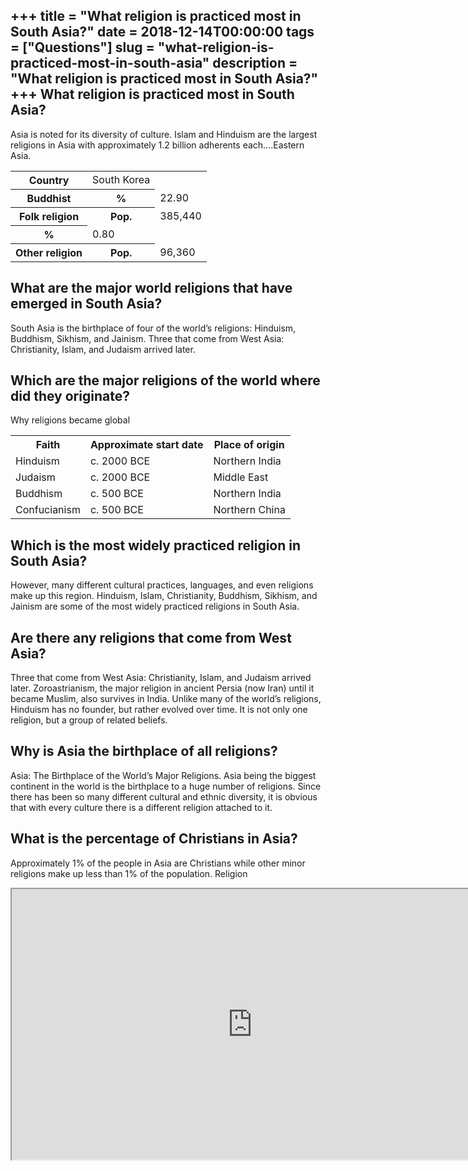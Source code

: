 +++
title = "What religion is practiced most in South Asia?"
date = 2018-12-14T00:00:00
tags = ["Questions"]
slug = "what-religion-is-practiced-most-in-south-asia"
description = "What religion is practiced most in South Asia?"
+++
What religion is practiced most in South Asia?
----------------------------------------------

Asia is noted for its diversity of culture. Islam and Hinduism are the largest religions in Asia with approximately 1.2 billion adherents each….Eastern Asia.

<table><tr><th>Country</th><td>South Korea</td></tr><tr><th>Buddhist</th><th>%</th><td>22.90</td></tr><tr><th>Folk religion</th><th>Pop.</th><td>385,440</td></tr><tr><th>%</th><td>0.80</td></tr><tr><th>Other religion</th><th>Pop.</th><td>96,360</td></tr></table>

What are the major world religions that have emerged in South Asia?
-------------------------------------------------------------------

South Asia is the birthplace of four of the world’s religions: Hinduism, Buddhism, Sikhism, and Jainism. Three that come from West Asia: Christianity, Islam, and Judaism arrived later.

Which are the major religions of the world where did they originate?
--------------------------------------------------------------------

Why religions became global

<table><tr><th>Faith</th><th>Approximate start date</th><th>Place of origin</th></tr><tr><td>Hinduism</td><td>c. 2000 BCE</td><td>Northern India</td></tr><tr><td>Judaism</td><td>c. 2000 BCE</td><td>Middle East</td></tr><tr><td>Buddhism</td><td>c. 500 BCE</td><td>Northern India</td></tr><tr><td>Confucianism</td><td>c. 500 BCE</td><td>Northern China</td></tr></table>

Which is the most widely practiced religion in South Asia?
----------------------------------------------------------

However, many different cultural practices, languages, and even religions make up this region. Hinduism, Islam, Christianity, Buddhism, Sikhism, and Jainism are some of the most widely practiced religions in South Asia.

Are there any religions that come from West Asia?
-------------------------------------------------

Three that come from West Asia: Christianity, Islam, and Judaism arrived later. Zoroastrianism, the major religion in ancient Persia (now Iran) until it became Muslim, also survives in India. Unlike many of the world’s religions, Hinduism has no founder, but rather evolved over time. It is not only one religion, but a group of related beliefs.

Why is Asia the birthplace of all religions?
--------------------------------------------

Asia: The Birthplace of the World’s Major Religions. Asia being the biggest continent in the world is the birthplace to a huge number of religions. Since there has been so many different cultural and ethnic diversity, it is obvious that with every culture there is a different religion attached to it.

What is the percentage of Christians in Asia?
---------------------------------------------

Approximately 1% of the people in Asia are Christians while other minor religions make up less than 1% of the population. Religion

<iframe allow="accelerometer; autoplay; clipboard-write; encrypted-media; gyroscope; picture-in-picture" allowfullscreen="" class="__youtube_prefs__  epyt-is-override  no-lazyload" data-no-lazy="1" data-origheight="433" data-origwidth="770" data-skipgform_ajax_framebjll="" height="433" id="_ytid_95095" loading="lazy" src="https://www.youtube.com/embed/AvFl6UBZLv4?enablejsapi=1&autoplay=0&cc_load_policy=0&cc_lang_pref=&iv_load_policy=1&loop=0&modestbranding=0&rel=1&fs=1&playsinline=0&autohide=2&theme=dark&color=red&controls=1&" title="YouTube player" width="770"></iframe>